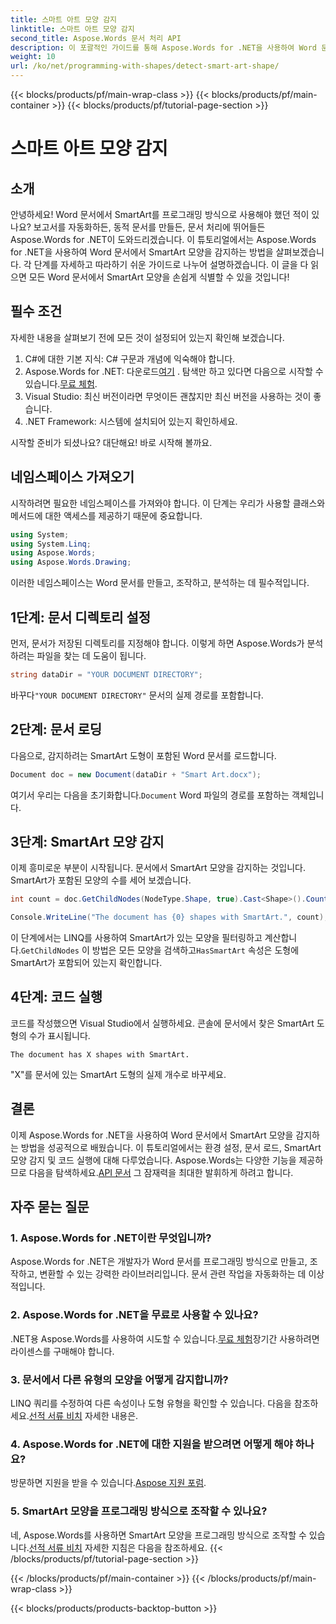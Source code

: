 ```yaml
---
title: 스마트 아트 모양 감지
linktitle: 스마트 아트 모양 감지
second_title: Aspose.Words 문서 처리 API
description: 이 포괄적인 가이드를 통해 Aspose.Words for .NET을 사용하여 Word 문서에서 SmartArt 모양을 감지하는 방법을 알아보세요. 문서 워크플로를 자동화하는 데 완벽합니다.
weight: 10
url: /ko/net/programming-with-shapes/detect-smart-art-shape/
---
```


{{< blocks/products/pf/main-wrap-class >}}
{{< blocks/products/pf/main-container >}}
{{< blocks/products/pf/tutorial-page-section >}}

# 스마트 아트 모양 감지


## 소개

안녕하세요! Word 문서에서 SmartArt를 프로그래밍 방식으로 사용해야 했던 적이 있나요? 보고서를 자동화하든, 동적 문서를 만들든, 문서 처리에 뛰어들든 Aspose.Words for .NET이 도와드리겠습니다. 이 튜토리얼에서는 Aspose.Words for .NET을 사용하여 Word 문서에서 SmartArt 모양을 감지하는 방법을 살펴보겠습니다. 각 단계를 자세하고 따라하기 쉬운 가이드로 나누어 설명하겠습니다. 이 글을 다 읽으면 모든 Word 문서에서 SmartArt 모양을 손쉽게 식별할 수 있을 것입니다!

## 필수 조건

자세한 내용을 살펴보기 전에 모든 것이 설정되어 있는지 확인해 보겠습니다.

1. C#에 대한 기본 지식: C# 구문과 개념에 익숙해야 합니다.
2.  Aspose.Words for .NET: 다운로드[여기](https://releases.aspose.com/words/net/) . 탐색만 하고 있다면 다음으로 시작할 수 있습니다.[무료 체험](https://releases.aspose.com/).
3. Visual Studio: 최신 버전이라면 무엇이든 괜찮지만 최신 버전을 사용하는 것이 좋습니다.
4. .NET Framework: 시스템에 설치되어 있는지 확인하세요.

시작할 준비가 되셨나요? 대단해요! 바로 시작해 볼까요.

## 네임스페이스 가져오기

시작하려면 필요한 네임스페이스를 가져와야 합니다. 이 단계는 우리가 사용할 클래스와 메서드에 대한 액세스를 제공하기 때문에 중요합니다.

```csharp
using System;
using System.Linq;
using Aspose.Words;
using Aspose.Words.Drawing;
```

이러한 네임스페이스는 Word 문서를 만들고, 조작하고, 분석하는 데 필수적입니다.

## 1단계: 문서 디렉토리 설정

먼저, 문서가 저장된 디렉토리를 지정해야 합니다. 이렇게 하면 Aspose.Words가 분석하려는 파일을 찾는 데 도움이 됩니다.

```csharp
string dataDir = "YOUR DOCUMENT DIRECTORY";
```

 바꾸다`"YOUR DOCUMENT DIRECTORY"` 문서의 실제 경로를 포함합니다.

## 2단계: 문서 로딩

다음으로, 감지하려는 SmartArt 도형이 포함된 Word 문서를 로드합니다.

```csharp
Document doc = new Document(dataDir + "Smart Art.docx");
```

 여기서 우리는 다음을 초기화합니다.`Document` Word 파일의 경로를 포함하는 객체입니다.

## 3단계: SmartArt 모양 감지

이제 흥미로운 부분이 시작됩니다. 문서에서 SmartArt 모양을 감지하는 것입니다. SmartArt가 포함된 모양의 수를 세어 보겠습니다.

```csharp
int count = doc.GetChildNodes(NodeType.Shape, true).Cast<Shape>().Count(shape => shape.HasSmartArt);

Console.WriteLine("The document has {0} shapes with SmartArt.", count);
```

 이 단계에서는 LINQ를 사용하여 SmartArt가 있는 모양을 필터링하고 계산합니다.`GetChildNodes` 이 방법은 모든 모양을 검색하고`HasSmartArt` 속성은 도형에 SmartArt가 포함되어 있는지 확인합니다.

## 4단계: 코드 실행

코드를 작성했으면 Visual Studio에서 실행하세요. 콘솔에 문서에서 찾은 SmartArt 도형의 수가 표시됩니다.

```plaintext
The document has X shapes with SmartArt.
```

"X"를 문서에 있는 SmartArt 도형의 실제 개수로 바꾸세요.

## 결론

이제 Aspose.Words for .NET을 사용하여 Word 문서에서 SmartArt 모양을 감지하는 방법을 성공적으로 배웠습니다. 이 튜토리얼에서는 환경 설정, 문서 로드, SmartArt 모양 감지 및 코드 실행에 대해 다루었습니다. Aspose.Words는 다양한 기능을 제공하므로 다음을 탐색하세요.[API 문서](https://reference.aspose.com/words/net/) 그 잠재력을 최대한 발휘하게 하려고 합니다.

## 자주 묻는 질문

### 1. Aspose.Words for .NET이란 무엇입니까?

Aspose.Words for .NET은 개발자가 Word 문서를 프로그래밍 방식으로 만들고, 조작하고, 변환할 수 있는 강력한 라이브러리입니다. 문서 관련 작업을 자동화하는 데 이상적입니다.

### 2. Aspose.Words for .NET을 무료로 사용할 수 있나요?

 .NET용 Aspose.Words를 사용하여 시도할 수 있습니다.[무료 체험](https://releases.aspose.com/)장기간 사용하려면 라이센스를 구매해야 합니다.

### 3. 문서에서 다른 유형의 모양을 어떻게 감지합니까?

 LINQ 쿼리를 수정하여 다른 속성이나 도형 유형을 확인할 수 있습니다. 다음을 참조하세요.[선적 서류 비치](https://reference.aspose.com/words/net/) 자세한 내용은.

### 4. Aspose.Words for .NET에 대한 지원을 받으려면 어떻게 해야 하나요?

 방문하면 지원을 받을 수 있습니다.[Aspose 지원 포럼](https://forum.aspose.com/c/words/8).

### 5. SmartArt 모양을 프로그래밍 방식으로 조작할 수 있나요?

 네, Aspose.Words를 사용하면 SmartArt 모양을 프로그래밍 방식으로 조작할 수 있습니다.[선적 서류 비치](https://reference.aspose.com/words/net/) 자세한 지침은 다음을 참조하세요.
{{< /blocks/products/pf/tutorial-page-section >}}

{{< /blocks/products/pf/main-container >}}
{{< /blocks/products/pf/main-wrap-class >}}

{{< blocks/products/products-backtop-button >}}

